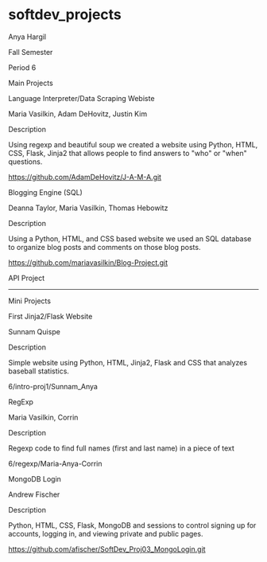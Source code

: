 softdev_projects
================

Anya Hargil

Fall Semester

Period 6

Main Projects

Language Interpreter/Data Scraping Webiste

Maria Vasilkin, Adam DeHovitz, Justin Kim

Description

  Using regexp and beautiful soup we created a website using Python, HTML, CSS, Flask, Jinja2 that allows people to find answers to "who" or "when" questions.
  
  https://github.com/AdamDeHovitz/J-A-M-A.git



Blogging Engine (SQL)

Deanna Taylor, Maria Vasilkin, Thomas Hebowitz

Description

  Using a Python, HTML, and CSS based website we used an SQL database to organize blog posts and comments on those blog posts.

  https://github.com/mariavasilkin/Blog-Project.git
  


API Project
 

------------------------------------------------------------------------------------------------------

Mini Projects



First Jinja2/Flask Website

Sunnam Quispe

Description

  Simple website using Python, HTML, Jinja2, Flask and CSS that analyzes baseball statistics.  

  6/intro-proj1/Sunnam_Anya
  


RegExp

Maria Vasilkin, Corrin

Description

  Regexp code to find full names (first and last name) in a piece of text

  6/regexp/Maria-Anya-Corrin



MongoDB Login

Andrew Fischer

Description

  Python, HTML, CSS, Flask, MongoDB and sessions to control signing up for accounts, logging in, and viewing private and public pages. 

  https://github.com/afischer/SoftDev_Proj03_MongoLogin.git
